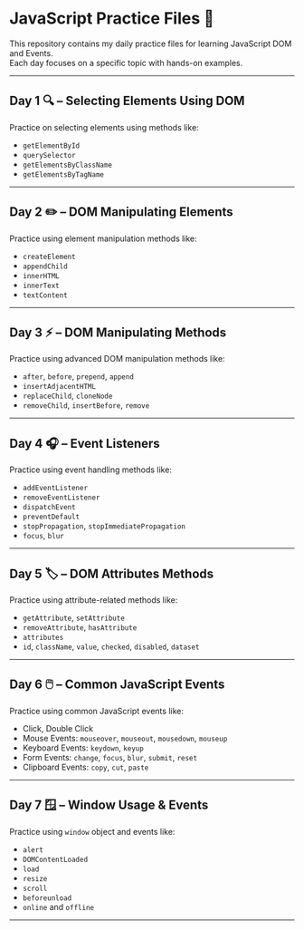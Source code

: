 # JavaScript Practice Files 📁

This repository contains my daily practice files for learning JavaScript DOM and Events.  
Each day focuses on a specific topic with hands-on examples.

---

## Day 1 🔍 – Selecting Elements Using DOM
Practice on selecting elements using methods like:
- `getElementById`
- `querySelector`
- `getElementsByClassName`
- `getElementsByTagName`

---

## Day 2 ✏️ – DOM Manipulating Elements
Practice using element manipulation methods like:
- `createElement`
- `appendChild`
- `innerHTML`
- `innerText`
- `textContent`

---

## Day 3 ⚡ – DOM Manipulating Methods
Practice using advanced DOM manipulation methods like:
- `after`, `before`, `prepend`, `append`
- `insertAdjacentHTML`
- `replaceChild`, `cloneNode`
- `removeChild`, `insertBefore`, `remove`

---

## Day 4 🎧 – Event Listeners
Practice using event handling methods like:
- `addEventListener`
- `removeEventListener`
- `dispatchEvent`
- `preventDefault`
- `stopPropagation`, `stopImmediatePropagation`
- `focus`, `blur`

---

## Day 5 🏷️ – DOM Attributes Methods
Practice using attribute-related methods like:
- `getAttribute`, `setAttribute`
- `removeAttribute`, `hasAttribute`
- `attributes`
- `id`, `className`, `value`, `checked`, `disabled`, `dataset`

---

## Day 6 🖱️ – Common JavaScript Events
Practice using common JavaScript events like:
- Click, Double Click
- Mouse Events: `mouseover`, `mouseout`, `mousedown`, `mouseup`
- Keyboard Events: `keydown`, `keyup`
- Form Events: `change`, `focus`, `blur`, `submit`, `reset`
- Clipboard Events: `copy`, `cut`, `paste`

---

## Day 7 🪟 – Window Usage & Events
Practice using `window` object and events like:
- `alert`
- `DOMContentLoaded`
- `load`
- `resize`
- `scroll`
- `beforeunload`
- `online` and `offline`

---
